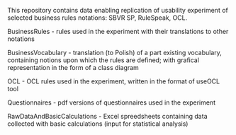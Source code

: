 This repository contains data enabling replication of usability experiment of selected business rules notations: SBVR SP, RuleSpeak, OCL.

BusinessRules - rules used in the experiment with their translations to other notations

BusinessVocabulary - translation (to Polish) of a part existing vocabulary, containing notions upon which the rules are defined; with grafical representation in the form of a class diagram

OCL - OCL rules used in the experiment, written in the format of useOCL tool

Questionnaires - pdf versions of questionnaires used in the experiment

RawDataAndBasicCalculations - Excel spreedsheets containing data collected with basic calculations (input for statistical analysis)
